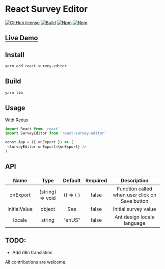 # React Survey Editor

[![GitHub license](https://img.shields.io/badge/license-MIT-blue.svg)](https://github.com/exced/react-survey-editor/blob/master/LICENSE)
[![Build](https://travis-ci.org/exced/react-survey-editor.svg?branch=master)](https://travis-ci.org/exced/react-survey-editor)
[![Npm](https://img.shields.io/npm/v/react-survey-editor.svg?style=flat)](https://www.npmjs.com/package/react-survey-editor)
[![Npm](https://img.shields.io/coveralls/exced/react-survey-editor/master.svg?style=flat)](https://coveralls.io/github/exced/react-survey-editor)

## [Live Demo](https://exced.github.io/react-survey-editor)

## Install

```bash
yarn add react-survey-editor
```

## Build
```bash
yarn lib
```

## Usage
With Redux

```javascript
import React from 'react'
import SurveyEditor from 'react-survey-editor'

const App = ({ onExport }) => (
 <SurveyEditor onExport={onExport} />
)
```

## API

|    Name     |       Type       |       Default       | Required | Description |
| :----------:| :-------------:  | :-----------------: | :----------:| :------------:|
| onExport    | (string) => void | () => { }           | false |Function called when user click on Save button
| initialValue| object           | See | false | Initial survey value  |
| locale | string  | "enUS" | false | Ant design locale language |

## TODO:
- Add i18n translation

All contributions are welcome.
